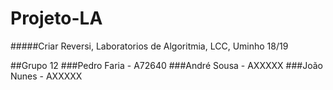 # Projeto-LA
#####Criar Reversi, Laboratorios de Algoritmia, LCC, Uminho 18/19


##Grupo 12
###Pedro Faria - A72640
###André Sousa - AXXXXX
###João Nunes -  AXXXXX

